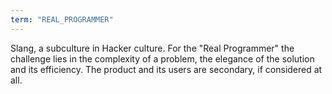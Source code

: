```yaml
---
term: "REAL_PROGRAMMER"
---
```


Slang, a subculture in Hacker culture. For the "Real Programmer" the challenge lies in the complexity of a problem, the elegance of the solution and its efficiency. The product and its users are secondary, if considered at all.
